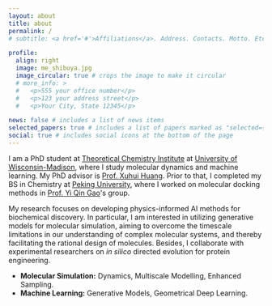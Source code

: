 ```yaml
---
layout: about
title: about
permalink: /
# subtitle: <a href='#'>Affiliations</a>. Address. Contacts. Motto. Etc.

profile:
  align: right
  image: me_shibuya.jpg
  image_circular: true # crops the image to make it circular
  # more_info: >
  #   <p>555 your office number</p>
  #   <p>123 your address street</p>
  #   <p>Your City, State 12345</p>

news: false # includes a list of news items
selected_papers: true # includes a list of papers marked as "selected={true}"
social: true # includes social icons at the bottom of the page
---
```


I am a PhD student at [Theoretical Chemistry Institute](https://tci.chem.wisc.edu/) at [University of Wisconsin-Madison](https://www.wisc.edu/), where I study molecular dynamics and machine learning. My PhD advisor is [Prof. Xuhui Huang](https://huang.chem.wisc.edu/).
Prior to that, I completed my BS in Chemistry at [Peking University](https://www.pku.edu.cn/), where I worked on molecular docking methods in [Prof. Yi Qin Gao](https://www.chem.pku.edu.cn/gaoyq/)'s group. 

My research focuses on developing physics-informed AI methods for biochemical discovery. In particular, I am interested in utilizing generative models for molecular simulation, aiming to overcome the timescale limitations in our understanding of complex molecular systems, and thereby facilitating the rational design of molecules. Besides, I collaborate with experimental researchers on *in silico* directed evolution for protein engineering.

- **Molecular Simulation:** Dynamics, Multiscale Modelling, Enhanced Sampling.
- **Machine Learning:** Generative Models, Geometrical Deep Learning.